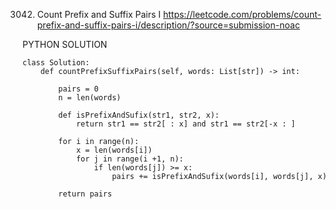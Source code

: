 3042. Count Prefix and Suffix Pairs I
https://leetcode.com/problems/count-prefix-and-suffix-pairs-i/description/?source=submission-noac

PYTHON SOLUTION
```
class Solution:
    def countPrefixSuffixPairs(self, words: List[str]) -> int:
        
        pairs = 0
        n = len(words)

        def isPrefixAndSufix(str1, str2, x):
            return str1 == str2[ : x] and str1 == str2[-x : ]

        for i in range(n):
            x = len(words[i])
            for j in range(i +1, n):
                if len(words[j]) >= x:
                    pairs += isPrefixAndSufix(words[i], words[j], x)

        return pairs 



```

